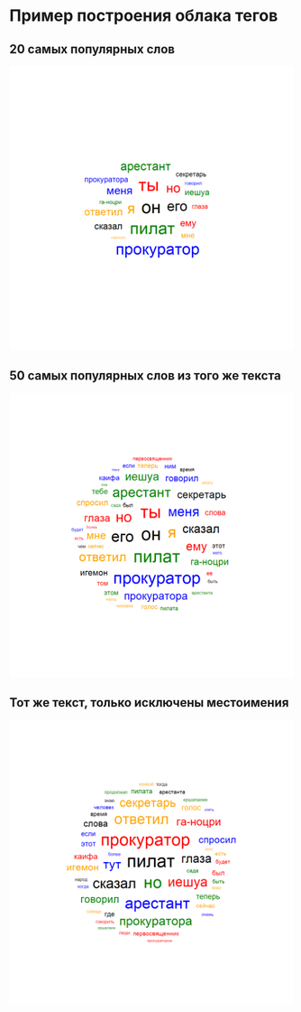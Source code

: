# Пример построения облака тегов
## 20 самых популярных слов
![](Images/test1.jpg)

## 50 самых популярных слов из того же текста
![](Images/test2.jpg)

## Тот же текст, только исключены местоимения
![](Images/test3.jpg)